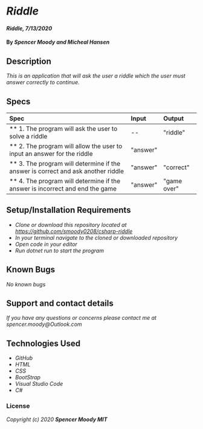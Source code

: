 # _Riddle_

#### _Riddle, 7/13/2020_

#### By _**Spencer Moody and Micheal Hansen**_

## Description

_This is an application that will ask the user a riddle which the user must answer correctly to continue._

## Specs

| Spec | Input | Output |
| :-------------      | :------------- | :------------- |
| ** 1. The program will ask the user to solve a riddle | -- | "riddle" |
| ** 2. The program will allow the user to input an answer for the riddle | "answer" |  |
| ** 3. The program will determine if the answer is correct and ask another riddle | "answer" | "correct" |
| ** 4. The program will determine if the answer is incorrect and end the game | "answer" | "game over" |

## Setup/Installation Requirements

* _Clone or download this repository located at https://github.com/smoody0208/csharp-riddle_
* _In your terminal navigate to the cloned or downloaded repository_
* _Open code in your editor_
* _Run dotnet run to start the program_

## Known Bugs

_No known bugs_

## Support and contact details

_If you have any questions or concerns please contact me at spencer.moody@Outlook.com_

## Technologies Used

* _GitHub_
* _HTML_
* _CSS_
* _BootStrap_
* _Visual Studio Code_
* _C#_
### License

*Copyright (c) 2020 **_Spencer Moody MIT_***